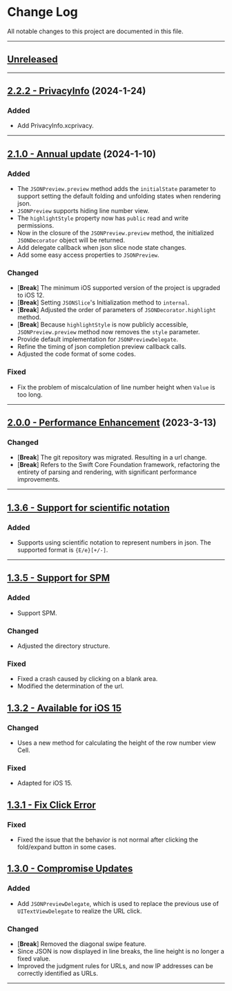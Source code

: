 # Change Log

All notable changes to this project are documented in this file.

-----

## [Unreleased](https://github.com/RakuyoKit/JSONPreview/compare/2.2.2...HEAD)

---

## [2.2.2 - PrivacyInfo](https://github.com/RakuyoKit/JSONPreview/releases/tag/2.2.2) (2024-1-24)

### Added

- Add PrivacyInfo.xcprivacy.

---

## [2.1.0 - Annual update](https://github.com/RakuyoKit/JSONPreview/releases/tag/2.1.0) (2024-1-10)

### Added

- The `JSONPreview.preview` method adds the `initialState` parameter to support setting the default folding and unfolding states when rendering json.
- `JSONPreview` supports hiding line number view.
- The `highlightStyle` property now has `public` read and write permissions.
- Now in the closure of the `JSONPreview.preview` method, the initialized `JSONDecorator` object will be returned.
- Add delegate callback when json slice node state changes.
- Add some easy access properties to `JSONPreview`.

### Changed

- [**Break**] The minimum iOS supported version of the project is upgraded to iOS 12. 
- [**Break**] Setting `JSONSlice`'s Initialization method to `internal`.
- [**Break**] Adjusted the order of parameters of `JSONDecorator.highlight` method.
- [**Break**] Because `highlightStyle` is now publicly accessible, `JSONPreview.preview` method now removes the `style` parameter.
- Provide default implementation for `JSONPreviewDelegate`.
- Refine the timing of json completion preview callback calls.
- Adjusted the code format of some codes.

### Fixed

- Fix the problem of miscalculation of line number height when `Value` is too long.

---

## [2.0.0 - Performance Enhancement](https://github.com/RakuyoKit/JSONPreview/releases/tag/2.0.0) (2023-3-13)

### Changed

- [**Break**] The git repository was migrated. Resulting in a url change.
- [**Break**] Refers to the Swift Core Foundation framework, refactoring the entirety of parsing and rendering, with significant performance improvements.

---

## [1.3.6 - Support for scientific notation](https://github.com/RakuyoKit/JSONPreview/releases/tag/1.3.6)

### Added

- Supports using scientific notation to represent numbers in json. The supported format is `{E/e}[+/-]`.

---

## [1.3.5 - Support for SPM](https://github.com/RakuyoKit/JSONPreview/releases/tag/1.3.5)

### Added

- Support SPM.

### Changed

- Adjusted the directory structure.

### Fixed

- Fixed a crash caused by clicking on a blank area.
- Modified the determination of the url.

## [1.3.2 - Available for iOS 15](https://github.com/RakuyoKit/JSONPreview/releases/tag/1.3.2)

### Changed

- Uses a new method for calculating the height of the row number view Cell.

### Fixed

- Adapted for iOS 15.

## [1.3.1 - Fix Click Error](https://github.com/RakuyoKit/JSONPreview/releases/tag/1.3.1)

### Fixed

- Fixed the issue that the behavior is not normal after clicking the fold/expand button in some cases.

## [1.3.0 - Compromise Updates](https://github.com/RakuyoKit/JSONPreview/releases/tag/1.3.0)

### Added

- Add `JSONPreviewDelegate`, which is used to replace the previous use of `UITextViewDelegate` to realize the URL click.

### Changed

- [**Break**] Removed the diagonal swipe feature.
- Since JSON is now displayed in line breaks, the line height is no longer a fixed value.
- Improved the judgment rules for URLs, and now IP addresses can be correctly identified as URLs.

---
